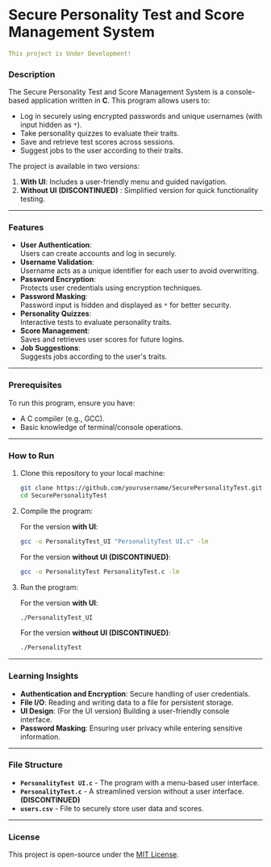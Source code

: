 # Secure Personality Test and Score Management System  
```yml
This project is Under Development!
```
### Description  
The Secure Personality Test and Score Management System is a console-based application written in **C**. This program allows users to:  
- Log in securely using encrypted passwords and unique usernames (with input hidden as `*`).  
- Take personality quizzes to evaluate their traits.
- Save and retrieve test scores across sessions.
- Suggest jobs to the user according to their traits.

The project is available in two versions:  
1. **With UI**: Includes a user-friendly menu and guided navigation.  
2. **Without UI (DISCONTINUED)** : Simplified version for quick functionality testing.  

---

### Features  
- **User Authentication**:  
  Users can create accounts and log in securely.  
- **Username Validation**:  
  Username acts as a unique identifier for each user to avoid overwriting.  
- **Password Encryption**:  
  Protects user credentials using encryption techniques.  
- **Password Masking**:  
  Password input is hidden and displayed as `*` for better security.  
- **Personality Quizzes**:  
  Interactive tests to evaluate personality traits.  
- **Score Management**:  
  Saves and retrieves user scores for future logins.  
- **Job Suggestions**:  
  Suggests jobs according to the user's traits.  

---

### Prerequisites  
To run this program, ensure you have:  
- A C compiler (e.g., GCC).  
- Basic knowledge of terminal/console operations.  

---

### How to Run  
1. Clone this repository to your local machine:  
   ```bash
   git clone https://github.com/yourusername/SecurePersonalityTest.git
   cd SecurePersonalityTest
   ```
2. Compile the program:

   For the version **with UI**:
     ```bash
     gcc -o PersonalityTest_UI "PersonalityTest UI.c" -lm
     ```
    For the version **without UI (DISCONTINUED)**:
     ```bash
     gcc -o PersonalityTest PersonalityTest.c -lm
     ```
4. Run the program:

   For the version **with UI**:
     ```bash
     ./PersonalityTest_UI
     ```
    For the version **without UI (DISCONTINUED)**:
     ```bash
     ./PersonalityTest
     ```

---

### Learning Insights  
- **Authentication and Encryption**: Secure handling of user credentials.  
- **File I/O**: Reading and writing data to a file for persistent storage.  
- **UI Design**: (For the UI version) Building a user-friendly console interface.  
- **Password Masking**: Ensuring user privacy while entering sensitive information.  

---

### File Structure  
- **`PersonalityTest UI.c`** - The program with a menu-based user interface.
- **`PersonalityTest.c`** - A streamlined version without a user interface. **(DISCONTINUED)**
- **`users.csv`** - File to securely store user data and scores.

---

### License
This project is open-source under the [MIT License](https://opensource.org/licenses/MIT).
